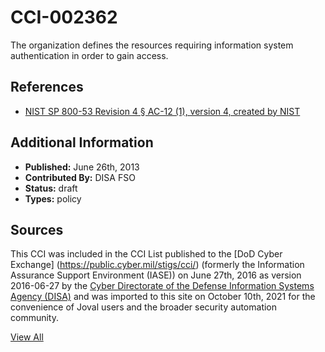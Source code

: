 # CCI-002362

The organization defines the resources requiring information system authentication in order to gain access.

## References ##

* [NIST SP 800-53 Revision 4 § AC-12 (1), version 4, created by NIST](http://csrc.nist.gov/publications/PubsSPs.html)


## Additional Information ##

* **Published:** June 26th, 2013
* **Contributed By:** DISA FSO
* **Status:** draft
* **Types:** policy

## Sources ##

This CCI was included in the CCI List published to the [DoD Cyber Exchange]
(https://public.cyber.mil/stigs/cci/) (formerly the Information Assurance Support Environment
(IASE)) on June 27th, 2016 as version 2016-06-27 by the [Cyber Directorate of the Defense 
Information Systems Agency (DISA)](https://public.cyber.mil/about-cyber/) and was imported to 
this site on October 10th, 2021 for the convenience of Joval users and the broader security automation community.

[View All](../README.md)
